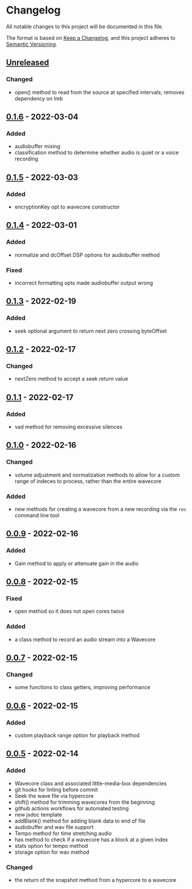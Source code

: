 # Changelog
All notable changes to this project will be documented in this file.

The format is based on [Keep a Changelog](https://keepachangelog.com/en/1.0.0/),
and this project adheres to [Semantic Versioning](https://semver.org/spec/v2.0.0.html).

## [Unreleased]
### Changed
- open() method to read from the source at specified intervals; removes dependency on lmb

## [0.1.6] - 2022-03-04
### Added
- audiobuffer mixing
- classification method to determine whether audio is quiet or a voice recording

## [0.1.5] - 2022-03-03
### Added
- encryptionKey opt to wavecore constructor

## [0.1.4] - 2022-03-01
### Added
- normalize and dcOffset DSP options for audiobuffer method

### Fixed
- incorrect formatting opts made audiobuffer output wrong

## [0.1.3] - 2022-02-19
### Added
- seek optional argument to return next zero crossing byteOffset

## [0.1.2] - 2022-02-17
### Changed
- nextZero method to accept a seek return value

## [0.1.1] - 2022-02-17
### Added
- vad method for removing excessive silences

## [0.1.0] - 2022-02-16
### Changed
- volume adjustment and normalization methods to allow for a custom range of indeces to process, rather than the entire wavecore

### Added
- new methods for creating a wavecore from a new recording via the `rec` command line tool

## [0.0.9] - 2022-02-16
### Added
- Gain method to apply or attenuate gain in the audio

## [0.0.8] - 2022-02-15
### Fixed
- open method so it does not open cores twice

### Added
- a class method to record an audio stream into a Wavecore

## [0.0.7] - 2022-02-15
### Changed
- some functions to class getters, improving performance

## [0.0.6] - 2022-02-15
### Added
- custom playback range option for playback method

## [0.0.5] - 2022-02-14
### Added
- Wavecore class and associated little-media-box dependencies
- git hooks for linting before commit
- Seek the wave file via hypercore
- shift() method for trimming wavecores from the beginning
- github actions workflows for automated testing
- new jsdoc template
- addBlank() method for adding blank data to end of file
- audiobuffer and wav file support
- Tempo method for time stretching audio
- has method to check if a wavecore has a block at a given index
- stats option for tempo method
- storage option for wav method

### Changed
- the return of the snapshot method from a hypercore to a wavecore

[Unreleased]: https://github.com/Storyboard-fm/wavecore/compare/v0.1.6...HEAD
[0.1.6]: https://github.com/Storyboard-fm/wavecore/compare/v0.1.5...v0.1.6
[0.1.5]: https://github.com/Storyboard-fm/wavecore/compare/v0.1.4...v0.1.5
[0.1.4]: https://github.com/Storyboard-fm/wavecore/compare/v0.1.3...v0.1.4
[0.1.3]: https://github.com/Storyboard-fm/wavecore/compare/v0.1.2...v0.1.3
[0.1.2]: https://github.com/Storyboard-fm/wavecore/compare/v0.1.1...v0.1.2
[0.1.1]: https://github.com/Storyboard-fm/wavecore/compare/v0.1.0...v0.1.1
[0.1.0]: https://github.com/Storyboard-fm/wavecore/compare/v0.0.9...v0.1.0
[0.0.9]: https://github.com/Storyboard-fm/wavecore/compare/v0.0.8...v0.0.9
[0.0.8]: https://github.com/Storyboard-fm/wavecore/compare/v0.0.7...v0.0.8
[0.0.7]: https://github.com/Storyboard-fm/wavecore/compare/v0.0.6...v0.0.7
[0.0.6]: https://github.com/Storyboard-fm/wavecore/compare/v0.0.5...v0.0.6
[0.0.5]: https://github.com/Storyboard-fm/wavecore/releases/tags/v0.0.5
